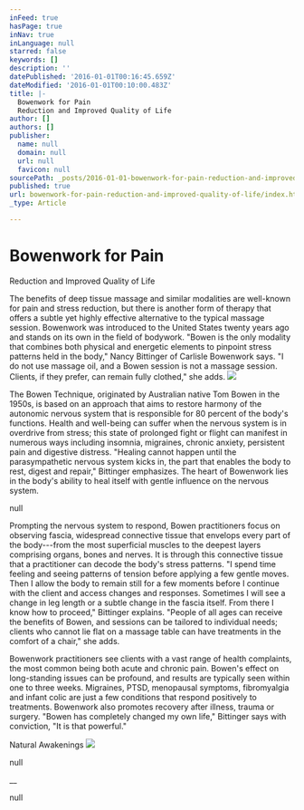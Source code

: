 ```yaml
---
inFeed: true
hasPage: true
inNav: true
inLanguage: null
starred: false
keywords: []
description: ''
datePublished: '2016-01-01T00:16:45.659Z'
dateModified: '2016-01-01T00:10:00.483Z'
title: |-
  Bowenwork for Pain
  Reduction and Improved Quality of Life
author: []
authors: []
publisher:
  name: null
  domain: null
  url: null
  favicon: null
sourcePath: _posts/2016-01-01-bowenwork-for-pain-reduction-and-improved-quality-of-life.md
published: true
url: bowenwork-for-pain-reduction-and-improved-quality-of-life/index.html
_type: Article

---
```

# 

# Bowenwork for Pain
Reduction and Improved Quality of Life

The benefits of deep tissue massage and
similar modalities are well-known for pain and stress reduction, but there is
another form of therapy that offers a subtle yet highly effective alternative
to the typical massage session. Bowenwork was introduced to the United States twenty
years ago and stands on its own in the field of bodywork. "Bowen is the only
modality that combines both physical and energetic elements to pinpoint stress
patterns held in the body," Nancy Bittinger of Carlisle Bowenwork says. "I do
not use massage oil, and a Bowen session is not a massage session. Clients, if
they prefer, can remain fully clothed," she adds.
![](https://s3-us-west-2.amazonaws.com/the-grid-img/p/39dfa0f70e6621b494a00197b3b1179d5cf78c05.jpg)

The Bowen Technique, originated by Australian
native Tom Bowen in the 1950s, is based on an approach that aims to restore
harmony of the autonomic nervous system that is responsible for 80 percent of
the body's functions. Health and well-being can suffer when the nervous system
is in overdrive from stress; this state of prolonged fight or flight can
manifest in numerous ways including insomnia, migraines, chronic anxiety,
persistent pain and digestive distress. "Healing cannot happen until the
parasympathetic nervous system kicks in, the part that enables the body to
rest, digest and repair," Bittinger emphasizes. The heart of Bowenwork lies in
the body's ability to heal itself with gentle influence on the nervous system.

null

Prompting the nervous system to respond, Bowen
practitioners focus on observing fascia, widespread connective tissue that envelops
every part of the body---from the most superficial muscles to the deepest layers
comprising organs, bones and nerves. It is through this connective tissue that
a practitioner can decode the body's stress patterns. "I spend time feeling and
seeing patterns of tension before applying a few gentle moves. Then I allow the
body to remain still for a few moments before I continue with the client and
access changes and responses. Sometimes I will see a change in leg length or a
subtle change in the fascia itself. From there I know how to proceed,"
Bittinger explains. "People of all ages can receive the benefits of Bowen, and
sessions can be tailored to individual needs; clients who cannot lie flat on a
massage table can have treatments in the comfort of a chair," she adds.

Bowenwork practitioners see clients with a
vast range of health complaints, the most common being both acute and chronic pain.
Bowen's effect on long-standing issues can be profound, and results are
typically seen within one to three weeks. Migraines, PTSD, menopausal symptoms,
fibromyalgia and infant colic are just a few conditions that respond positively
to treatments. Bowenwork also promotes recovery after illness, trauma or
surgery. "Bowen has completely changed my own life," Bittinger says with conviction,
"It is that powerful."

Natural Awakenings ![](https://imgflo.herokuapp.com/graph/vahj1ThiexotieMo/2e94b79a11deaba27b7503d27ea1ee2e/passthrough.jpg?height=600&input=https%3A%2F%2Fs3-us-west-2.amazonaws.com%2Fthe-grid-img%2Fp%2F852b4f08f6b61cec5986b0a30b0e3eb78f9bd3d6.jpg&width=400)

null

__

null